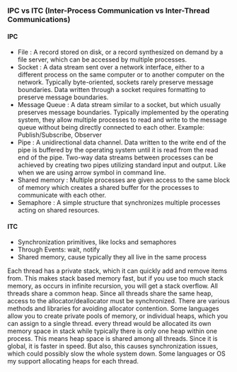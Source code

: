 ### IPC vs ITC (Inter-Process Communication vs Inter-Thread Communications) 

#### IPC 
* File : A record stored on disk, or a record synthesized on demand by a file server, which can be accessed by multiple processes. 
* Socket : A data stream sent over a network interface, either to a different process on the same computer or to another computer on the network. Typically byte-oriented, sockets rarely preserve message boundaries. Data written through a socket requires formatting to preserve message boundaries. 
* Message Queue : A data stream similar to a socket, but which usually preserves message boundaries. Typically implemented by the operating system, they allow multiple processes to read and write to the message queue without being directly connected to each other. 
Example: Publish/Subscribe, Observer 
* Pipe : A unidirectional data channel. Data written to the write end of the pipe is buffered by the operating system until it is read from the read end of the pipe. Two-way data streams between processes can be achieved by creating two pipes utilizing standard input and output. Like when we are using arrow symbol in command line. 
* Shared memory : Multiple processes are given access to the same block of memory which creates a shared buffer for the processes to communicate with each other. 
* Semaphore : A simple structure that synchronizes multiple processes acting on shared resources.

#### ITC 

* Synchronization primitives, like locks and semaphores 
* Through Events: wait, notify 
* Shared memory, cause typically they all live in the same process 

Each thread has a private stack, which it can quickly add and remove items from. This makes stack based memory fast, but if you use too much stack memory, as occurs in infinite recursion, you will get a stack overflow. All threads share a common heap. Since all threads share the same heap, access to the allocator/deallocator must be synchronized. There are various methods and libraries for avoiding allocator contention. Some languages allow you to create private pools of memory, or individual heaps, which you can assign to a single thread. every thread would be allocated its own memory space in stack while typically there is only one heap within one process. This means heap space is shared among all threads. Since it is global, it is faster in speed. But also, this causes synchronization issues, which could possibly slow the whole system down. Some languages or OS my support allocating heaps for each thread.


